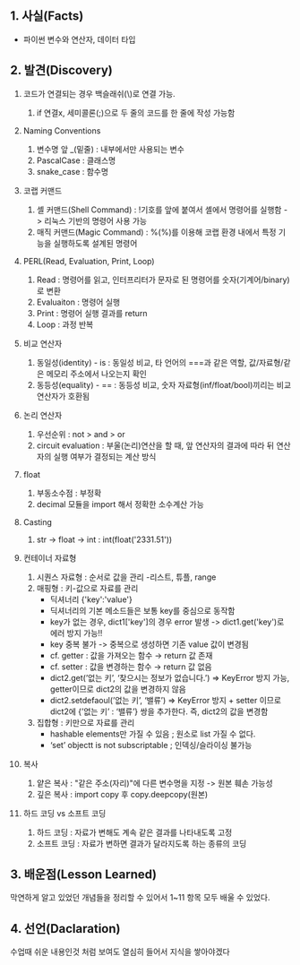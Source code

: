 ## 1. 사실(Facts)
- 파이썬 변수와 연산자, 데이터 타입

## 2. 발견(Discovery)
1. 코드가 연결되는 경우 백슬래쉬(\\)로 연결 가능.
    1. if 연결x, 세미콜론(;)으로 두 줄의 코드를 한 줄에 작성 가능함

2. Naming Conventions
    1. 변수명 앞 _(밑줄) : 내부에서만 사용되는 변수
    2. PascalCase : 클래스명
    3. snake_case : 함수명

3. 코랩 커맨드
    1. 셸 커맨드(Shell Command) : !기호를 앞에 붙여서 셸에서 명령어를 실행함 -> 리눅스 기반의 명령어 사용 가능
    2. 매직 커맨드(Magic Command) : %(%)를 이용해 코랩 환경 내에서 특정 기능을 실행하도록 설계된 명령어

4. PERL(Read, Evaluation, Print, Loop)
    1. Read : 명령어를 읽고, 인터프리터가 문자로 된 명령어를 숫자(기계어/binary)로 변환
    2. Evaluaiton : 명령어 실행
    3. Print : 명령어 실행 결과를 return
    4. Loop : 과정 반복

5. 비교 연산자
    1. 동일성(identity) - is : 동일성 비교, 타 언어의 ===과 같은 역할, 값/자료형/같은 메모리 주소에서 나오는지 확인
    2. 동등성(equality) - == : 동등성 비교, 숫자 자료형(inf/float/bool)끼리는 비교 연산자가 호환됨

6. 논리 연산자
    1. 우선순위 : not > and > or
    2.  circuit evaluation : 부울(논리)연산을 할 때, 앞 연산자의 결과에 따라 뒤 연산자의 실행 여부가 결정되는 계산 방식

7. float
    1. 부동소수점 : 부정확
    2. decimal 모듈을 import 해서 정확한 소수계산 가능

8. Casting
    1. str -> float -> int : int(float('2331.51'))

9. 컨테이너 자료형
    1. 시퀀스 자료형 : 순서로 값을 관리
        -리스트, 튜플, range
    2. 매핑형 : 키-값으로 자료를 관리
        - 딕셔너리 {'key':'value'}
        - 딕셔너리의 기본 메소드들은 보통 key를 중심으로 동작함
        - key가 없는 경우, dict1['key']의 경우 error 발생 -> dict1.get('key')로 에러 방지 가능!!
        - key 중복 불가 -> 중복으로 생성하면 기존 value 값이 변경됨
        - cf. getter : 값을 가져오는 함수 → return 값 존재
        - cf. setter : 값을 변경하는 함수 → return 값 없음
        - dict2.get(’없는 키’, ‘찾으시는 정보가 없습니다.’) ⇒ KeyError 방지 가능, getter이므로 dict2의 값을 변경하지 않음
        - dict2.setdefaoul(’없는 키’, ‘밸류’) ⇒ KeyError 방지 + setter 이므로 dict2에 {’없는 키’ : ‘밸류’} 쌍을 추가한다. 즉, dict2의 값을 변경함
    3. 집합형 : 키만으로 자료를 관리
        -  hashable elements만 가질 수 있음 ; 원소로 list 가질 수 없다.
        -  ‘set’ objectt is not subscriptable ; 인덱싱/슬라이싱 불가능

10. 복사
    1. 얕은 복사 : "같은 주소(자리)"에 다른 변수명을 지정 -> 원본 훼손 가능성
    2. 깊은 복사 : import copy 후 copy.deepcopy(원본)


11. 하드 코딩 vs 소프트 코딩
    1. 하드 코딩 : 자료가 변해도 계속 같은 결과를 나타내도록 고정
    2. 소프트 코딩 : 자료가 변하면 결과가 달라지도록 하는 종류의 코딩


## 3. 배운점(Lesson Learned)
막연하게 알고 있었던 개념들을 정리할 수 있어서 1~11 항목 모두 배울 수 있었다.



## 4.  선언(Daclaration)
수업때 쉬운 내용인것 처럼 보여도 열심히 들어서 지식을 쌓아야겠다
